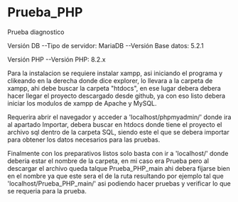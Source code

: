 # Prueba_PHP
Prueba diagnostico

Versión DB
--Tipo de servidor: MariaDB
--Versión Base datos: 5.2.1

Versión PHP
--Versión PHP: 8.2.x


Para la instalacion se requiere instalar xampp, asi iniciando el programa y clikeando en la derecha donde dice explorer, lo llevara a la carpeta de xampp, ahi debe buscar la carpeta "htdocs", en ese lugar debera debera hacer llegar el proyecto descargado desde github, ya con eso listo debera iniciar los modulos de xampp de Apache y MySQL.

Requerira abrir el navegador y acceder a 'localhost/phpmyadmin/' donde ira al apartado Importar, debera buscar en htdocs donde tiene el proyecto el archivo sql dentro de la carpeta SQL, siendo este el que se debera importar para obtener los datos necesarios para las pruebas.

Finalmente con los preparativos listos solo basta con ir a 'localhost/' donde deberia estar el nombre de la carpeta, en mi caso era Prueba pero al descargar el archivo queda talque Prueba_PHP_main ahi debera fijarse bien en el nombre ya que este sera el de la ruta resultando por ejemplo tal que 'localhost/Prueba_PHP_main/' asi podiendo hacer pruebas y verificar lo que se requeria para la prueba.
